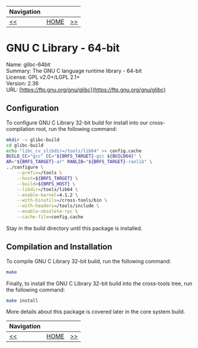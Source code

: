| Navigation |||
| --- | --- | ---: |
| [<<](./CrossCompileGNUGLibC32bit.md) | [HOME](./README.md) | [>>](./CrossCompileLibStdC++.md) |

# GNU C Library - 64-bit

Name: glibc-64bit<br />
Summary: The GNU C language runtime library - 64-bit<br />
License: GPL v2.0+/LGPL 2.1+<br />
Version: 2.36<br />
URL: [https://ftp.gnu.org/gnu/glibc](https://ftp.gnu.org/gnu/glibc)<br />

## Configuration

To configure GNU C Library 32-bit build for install into our cross-compilation root, run the following command:

```bash
mkdir -v glibc-build
cd glibc-build
echo "libc_cv_slibdir=/tools/lib64" >> config.cache
BUILD_CC="gcc" CC="${BRFS_TARGET}-gcc ${BUILD64}" \
AR="${BRFS_TARGET}-ar" RANLIB="${BRFS_TARGET}-ranlib" \
../configure \
    --prefix=/tools \
    --host=${BRFS_TARGET} \
    --build=${BRFS_HOST} \
    --libdir=/tools/lib64 \
    --enable-kernel=4.1.2 \
    --with-binutils=/cross-tools/bin \
    --with-headers=/tools/include \
    --enable-obsolete-rpc \
    --cache-file=config.cache
```

Stay in the build directory until this package is installed.

## Compilation and Installation

To compile GNU C Library 32-bit build, run the following command:

```bash
make
```

Finally, to install the GNU C Library 32-bit build into the cross-tools tree, run the following command:

```bash
make install
```

More details about this package is covered later in the core system build.

| Navigation |||
| --- | --- | ---: |
| [<<](./CrossCompileGNUGLibC32bit.md) | [HOME](./README.md) | [>>](./CrossCompileLibStdC++.md) |
